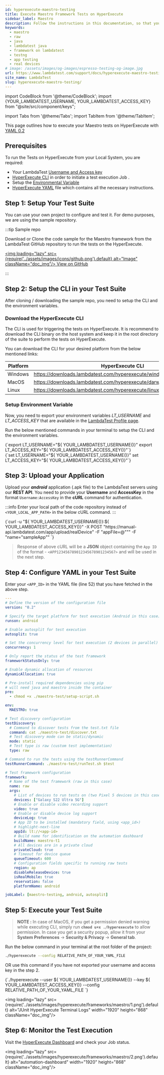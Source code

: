 ```yaml
---
id: hyperexecute-maestro-testing
title: Execute Maestro Framework Tests on HyperExecute
sidebar_label: Maestro
description: Follow the instructions in this documentation, so that you can seamlessly execute Maestro tests on HyperExecute via LambdaTest.
keywords:
  - maestro
  - raw
  - java
  - lambdatest java
  - framework on lambdatest
  - testng
  - app testing
  - real devices
# image: /assets/images/og-images/espresso-testing-og-image.jpg
url: https://www.lambdatest.com/support/docs/hyperexecute-maestro-testing/
site_name: LambdaTest
slug: hyperexecute-maestro-testing/
---
```


import CodeBlock from '@theme/CodeBlock';
import {YOUR_LAMBDATEST_USERNAME, YOUR_LAMBDATEST_ACCESS_KEY} from "@site/src/component/keys";

import Tabs from '@theme/Tabs';
import TabItem from '@theme/TabItem';

<script type="application/ld+json"
      dangerouslySetInnerHTML={{ __html: JSON.stringify({
       "@context": "https://schema.org",
        "@type": "BreadcrumbList",
        "itemListElement": [{
          "@type": "ListItem",
          "position": 1,
          "name": "Home",
          "item": "https://www.lambdatest.com"
        },{
          "@type": "ListItem",
          "position": 2,
          "name": "Support",
          "item": "https://www.lambdatest.com/support/docs/"
        },{
          "@type": "ListItem",
          "position": 3,
          "name": "Getting Started With Maestro Testing on LambdaTest",
          "item": "https://www.lambdatest.com/support/docs/hyperexecute-maestro-testing/"
        }]
      })
    }}
></script>

This page outlines how to execute your Maestro tests on HyperExecute with [YAML 0.2](/support/docs/hyperexecute-yaml-version0.2/)

## Prerequisites

To run the Tests on HyperExecute from your Local System, you are required:

- Your LambdaTest [Username and Access key](/support/docs/hyperexecute-how-to-get-my-username-and-access-key/)
- [HyperExecute CLI](/support/docs/hyperexecute-cli-run-tests-on-hyperexecute-grid/) in order to initiate a test execution Job .
- Setup the [Environmental Variable](/support/docs/hyperexecute-environment-variable-setup/)
- [HyperExecute YAML](/support/docs/hyperexecute-yaml-version0.2/) file which contains all the necessary instructions.

## Step 1: Setup Your Test Suite

You can use your own project to configure and test it. For demo purposes, we are using the sample repository.

:::tip Sample repo

Download or Clone the code sample for the Maestro framework from the LambdaTest GitHub repository to run the tests on the HyperExecute.

<a href="https://github.com/LambdaTest/maestro-sample-test" className="github__anchor"><img loading="lazy" src={require('../assets/images/icons/github.png').default} alt="Image" className="doc_img"/> View on GitHub</a>

:::

## Step 2: Setup the CLI in your Test Suite

After cloning / downloading the sample repo, you need to setup the CLI and the environment variables.

### Download the HyperExecute CLI

The CLI is used for triggering the tests on HyperExecute. It is recommend to download the CLI binary on the host system and keep it in the root directory of the suite to perform the tests on HyperExecute.

You can download the CLI for your desired platform from the below mentioned links:

| Platform | HyperExecute CLI |
| ---------| ---------------- |
| Windows | https://downloads.lambdatest.com/hyperexecute/windows/hyperexecute.exe |
| MacOS | https://downloads.lambdatest.com/hyperexecute/darwin/hyperexecute |
| Linux | https://downloads.lambdatest.com/hyperexecute/linux/hyperexecute |

### Setup Environment Variable

Now, you need to export your environment variables *LT_USERNAME* and *LT_ACCESS_KEY* that are available in the [LambdaTest Profile page](https://accounts.lambdatest.com/detail/profile).

Run the below mentioned commands in your terminal to setup the CLI and the environment variables.

<Tabs className="docs__val">

<TabItem value="bash" label="Linux / MacOS" default>

  <div className="lambdatest__codeblock">
    <CodeBlock className="language-bash">
  {`export LT_USERNAME="${ YOUR_LAMBDATEST_USERNAME()}"
export LT_ACCESS_KEY="${ YOUR_LAMBDATEST_ACCESS_KEY()}"`}
  </CodeBlock>
</div>

</TabItem>

<TabItem value="powershell" label="Windows" default>

  <div className="lambdatest__codeblock">
    <CodeBlock className="language-powershell">
  {`set LT_USERNAME="${ YOUR_LAMBDATEST_USERNAME()}"
set LT_ACCESS_KEY="${ YOUR_LAMBDATEST_ACCESS_KEY()}"`}
  </CodeBlock>
</div>

</TabItem>
</Tabs>

## Step 3: Upload your Application

Upload your <b>_android_</b> application (.apk file) to the LambdaTest servers using our <b>REST API</b>. You need to provide your <b>Username</b> and <b>AccessKey</b> in the format `Username:AccessKey` in the <b>cURL</b> command for authentication.

:::info
Enter your local path of the code repository instead of `<YOUR_LOCAL_APP_PATH>` in the below cURL command.
:::

<div className="lambdatest__codeblock">
<CodeBlock className="language-bash">
{`curl -u "${ YOUR_LAMBDATEST_USERNAME()}:${ YOUR_LAMBDATEST_ACCESS_KEY()}" -X POST "https://manual-api.lambdatest.com/app/upload/realDevice" -F "appFile=@"<YOUR_LOCAL_APP_PATH>"" -F "name="sampleApp""
`}
</CodeBlock>
</div>


> Response of above cURL will be a **JSON** object containing the `App ID` of the format - `<APP123456789012345678901234567>` and will be used in the next step.

## Step 4: Configure YAML in your Test Suite

Enter your `<APP_ID>` in the YAML file (line 52) that you have fetched in the above step.

```yaml
---
# Define the version of the configuration file
version: "0.2"

# Specify the target platform for test execution (Android in this case)
runson: android

# Enable autosplit for test execution
autosplit: true

# Set the concurrency level for test execution (2 devices in parallel)
concurrency: 1

# Only report the status of the test framework
frameworkStatusOnly: true

# Enable dynamic allocation of resources
dynamicAllocation: true

# Pre-install required dependencies using pip
# will need java and maestro inside the container
pre:
  - chmod +x ./maestro-test/setup-script.sh

env:
  MAESTRO: true

# Test discovery configuration
testDiscovery:
  # Command to discover tests from the test.txt file
  command: cat ./maestro-test/discover.txt
  # Test discovery mode can be static/dynamic
  mode: static
  # Test type is raw (custom test implementation)
  type: raw

# Command to run the tests using the testRunnerCommand
testRunnerCommand: ./maestro-test/runTest.sh $test

# Test framework configuration
framework:
  # Name of the test framework (raw in this case)
  name: raw
  args:
    # List of devices to run tests on (two Pixel 5 devices in this case)
    devices: ["Galaxy S22 Ultra 5G"]
    # Enable or disable video recording support
    video: true
    # Enable or disable device log support
    deviceLog: true
    # App ID to be installed (mandatory field, using <app_id>)
    # highlight-next-line
    appId: lt://<app-id>
    # Build name for identification on the automation dashboard
    buildName: maestro-t1
    # All devices are in a private cloud
    privateCloud: true
    # Timeout for device queue
    queueTimeout: 600
    # Configuration fields specific to running raw tests
    region: ap
    disableReleaseDevice: true
    isRealMobile: true
    reservation: false
    platformName: android

jobLabel: [maestro-testing, android, autosplit]
```

## Step 5: Execute your Test Suite

> **NOTE :** In case of MacOS, if you get a permission denied warning while executing CLI, simply run **`chmod u+x ./hyperexecute`** to allow permission. In case you get a security popup, allow it from your **System Preferences** → **Security & Privacy** → **General tab**.

Run the below command in your terminal at the root folder of the project:

```bash
./hyperexecute --config RELATIVE_PATH_OF_YOUR_YAML_FILE
```

OR use this command if you have not exported your username and access key in the step 2.

<div className="lambdatest__codeblock">
  <CodeBlock className="language-bash">
    {`./hyperexecute --user ${ YOUR_LAMBDATEST_USERNAME()} --key ${ YOUR_LAMBDATEST_ACCESS_KEY()} --config RELATIVE_PATH_OF_YOUR_YAML_FILE `}
  </CodeBlock>
</div>

<img loading="lazy" src={require('../assets/images/hyperexecute/frameworks/maestro/1.png').default} alt="JUnit HyperExecute Terminal Logs"  width="1920" height="868" className="doc_img"/>

## Step 6: Monitor the Test Execution

Visit the [HyperExecute Dashboard](https://hyperexecute.lambdatest.com/hyperexecute) and check your Job status. 

<img loading="lazy" src={require('../assets/images/hyperexecute/frameworks/maestro/2.png').default} alt="automation-dashboard"  width="1920" height="868" className="doc_img"/>